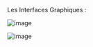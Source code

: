 Les Interfaces Graphiques :

![image](https://user-images.githubusercontent.com/75387956/108619460-47ac0580-7425-11eb-9a38-ae7ff5fe963d.png)

![image](https://user-images.githubusercontent.com/75387956/108619465-57c3e500-7425-11eb-9a69-13fd49e981e3.png)
